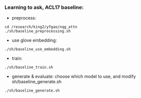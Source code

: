 ### Learning to ask, ACL17 baseline:
- preprocess:
```
cd /research/king2/yfgao/nqg_attn
./sh/baseline_preprocessing.sh
```
- use glove embedding:
```
./sh/baseline_use_embedding.sh
```
- train:
```
./sh/baseline_train.sh
```
- generate & evaluate:
choose which model to use, and modify sh/baseline_generate.sh
```
./sh/baseline_generate.sh
```
